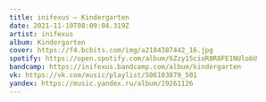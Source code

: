 ```yaml
---
title: inifexus — Kindergarten
date: 2021-11-10T08:09:04.319Z
artist: inifexus
album: Kindergarten
cover: https://f4.bcbits.com/img/a2184387442_16.jpg
spotify: https://open.spotify.com/album/6Zzy15cioR8R8FE1NUlobU
bandcamp: https://inifexus.bandcamp.com/album/kindergarten
vk: https://vk.com/music/playlist/506103879_501
yandex: https://music.yandex.ru/album/19261126
---
```

